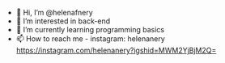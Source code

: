 - 👋 Hi, I’m @helenafnery
- 👀 I’m interested in back-end
- 🌱 I’m currently learning programming basics
- 📫 How to reach me - instagram: helenanery https://instagram.com/helenanery?igshid=MWM2YjBjM2Q=
